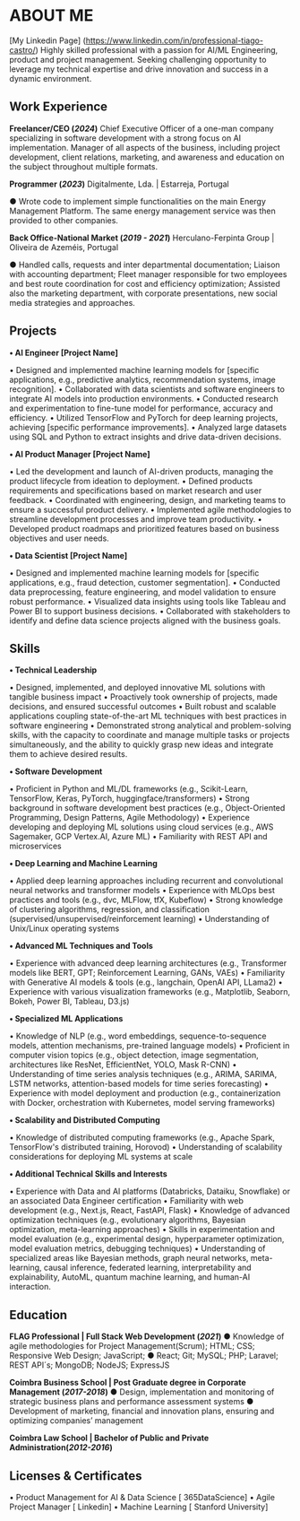 # ABOUT ME
[My Linkedin Page] (https://www.linkedin.com/in/professional-tiago-castro/)
Highly skilled professional with a passion for AI/ML Engineering, product and project management. 
Seeking challenging opportunity to leverage my technical expertise and drive innovation and success in a dynamic environment.

## Work Experience
**Freelancer/CEO (_2024_)**
Chief Executive Officer of a one-man company specializing in software development with a strong focus on AI implementation. 
Manager of all aspects of the business, including project development, client relations, marketing, and awareness and education on the subject throughout multiple formats.

**Programmer 	(_2023_)**
Digitalmente, Lda. | Estarreja, Portugal

●	Wrote code to implement simple functionalities on the main Energy Management Platform. The same energy management service was then provided to other companies. 

**Back Office-National Market	(_2019 - 2021_)**
Herculano-Ferpinta Group | Oliveira de Azeméis, Portugal

●	Handled calls, requests and inter departmental documentation; Liaison with accounting department; Fleet manager responsible for two employees and best route coordination for cost and efficiency optimization; Assisted also the marketing department, with corporate presentations, new social media strategies and approaches.


## Projects
**•	AI Engineer [Project Name]**

•	Designed and implemented machine learning models for [specific applications, e.g., predictive analytics, recommendation systems, image recognition].
•	Collaborated with data scientists and software engineers to integrate AI models into production environments.
•	Conducted research and experimentation to fine-tune model for performance, accuracy and efficiency.
•	Utilized TensorFlow and PyTorch for deep learning projects, achieving [specific performance improvements].
•	Analyzed large datasets using SQL and Python to extract insights and drive data-driven decisions.

**•	AI Product Manager [Project Name]**

•	Led the development and launch of AI-driven products, managing the product lifecycle from ideation to deployment.
•	Defined products requirements and specifications based on market research and user feedback.
•	Coordinated with engineering, design, and marketing teams to ensure a successful product delivery.
•	Implemented agile methodologies to streamline development processes and improve team productivity.
•	Developed product roadmaps and prioritized features based on business objectives and user needs.

**•	Data Scientist [Project Name]**

•	Designed and implemented machine learning models for [specific applications, e.g., fraud detection, customer segmentation].
•	Conducted data preprocessing, feature engineering, and model validation to ensure robust performance.
•	Visualized data insights using tools like Tableau and Power BI to support business decisions.
•	Collaborated with stakeholders to identify and define data science projects aligned with the business goals.


## Skills
**•	Technical Leadership**

•	Designed, implemented, and deployed innovative ML solutions with tangible business impact
•	Proactively took ownership of projects, made decisions, and ensured successful outcomes
•	Built robust and scalable applications coupling state-of-the-art ML techniques with best practices in software engineering
•	Demonstrated strong analytical and problem-solving skills, with the capacity to coordinate and manage multiple tasks or projects simultaneously, and the ability to quickly grasp new ideas and integrate them to achieve desired results.

**•	Software Development**

•	Proficient in Python and ML/DL frameworks (e.g., Scikit-Learn, TensorFlow, Keras, PyTorch, huggingface/transformers)
•	Strong background in software development best practices (e.g., Object-Oriented Programming, Design Patterns, Agile Methodology)
•	Experience developing and deploying ML solutions using cloud services (e.g., AWS Sagemaker, GCP Vertex.AI, Azure ML)
•	Familiarity with REST API and microservices

**•	Deep Learning and Machine Learning**

•	Applied deep learning approaches including recurrent and convolutional neural networks and transformer models
•	Experience with MLOps best practices and tools (e.g., dvc, MLFlow, tfX, Kubeflow)
•	Strong knowledge of clustering algorithms, regression, and classification (supervised/unsupervised/reinforcement learning)
•	Understanding of Unix/Linux operating systems

**•	Advanced ML Techniques and Tools**

•	Experience with advanced deep learning architectures (e.g., Transformer models like BERT, GPT; Reinforcement Learning, GANs, VAEs)
•	Familiarity with Generative AI models & tools (e.g., langchain, OpenAI API, LLama2)
•	Experience with various visualization frameworks (e.g., Matplotlib, Seaborn, Bokeh, Power BI, Tableau, D3.js)

**•	Specialized ML Applications**

•	Knowledge of NLP (e.g., word embeddings, sequence-to-sequence models, attention mechanisms, pre-trained language models)
•	Proficient in computer vision topics (e.g., object detection, image segmentation, architectures like ResNet, EfficientNet, YOLO, Mask R-CNN)
•	Understanding of time series analysis techniques (e.g., ARIMA, SARIMA, LSTM networks, attention-based models for time series forecasting)
•	Experience with model deployment and production (e.g., containerization with Docker, orchestration with Kubernetes, model serving frameworks)

**•	Scalability and Distributed Computing**

•	Knowledge of distributed computing frameworks (e.g., Apache Spark, TensorFlow's distributed training, Horovod)
•	Understanding of scalability considerations for deploying ML systems at scale

**•	Additional Technical Skills and Interests**

•	Experience with Data and AI platforms (Databricks, Dataiku, Snowflake) or an associated Data Engineer certification
•	Familiarity with web development (e.g., Next.js, React, FastAPI, Flask)
•	Knowledge of advanced optimization techniques (e.g., evolutionary algorithms, Bayesian optimization, meta-learning approaches)
•	Skills in experimentation and model evaluation (e.g., experimental design, hyperparameter optimization, model evaluation metrics, debugging techniques)
•	Understanding of specialized areas like Bayesian methods, graph neural networks, meta-learning, causal inference, federated learning, interpretability and explainability, AutoML, quantum machine learning, and human-AI interaction.


## Education
**FLAG Professional | Full Stack Web Development	(_2021_)**
●	Knowledge of agile methodologies for Project Management(Scrum); HTML; CSS; Responsive Web Design; JavaScript; 
●	React; Git; MySQL; PHP; Laravel; REST API´s; MongoDB; NodeJS; ExpressJS

**Coimbra Business School | Post Graduate degree in Corporate Management	(_2017-2018_)**
●	Design, implementation and monitoring of strategic business plans and performance assessment systems
●	Development of marketing, financial and innovation plans, ensuring and optimizing companies’ management

**Coimbra Law School | Bachelor of Public and Private Administration(_2012-2016_)**					       		


## Licenses & Certificates
•	Product Management for AI & Data Science [ 365DataScience]
•	Agile Project Manager [ Linkedin]
•	Machine Learning [ Stanford University]

